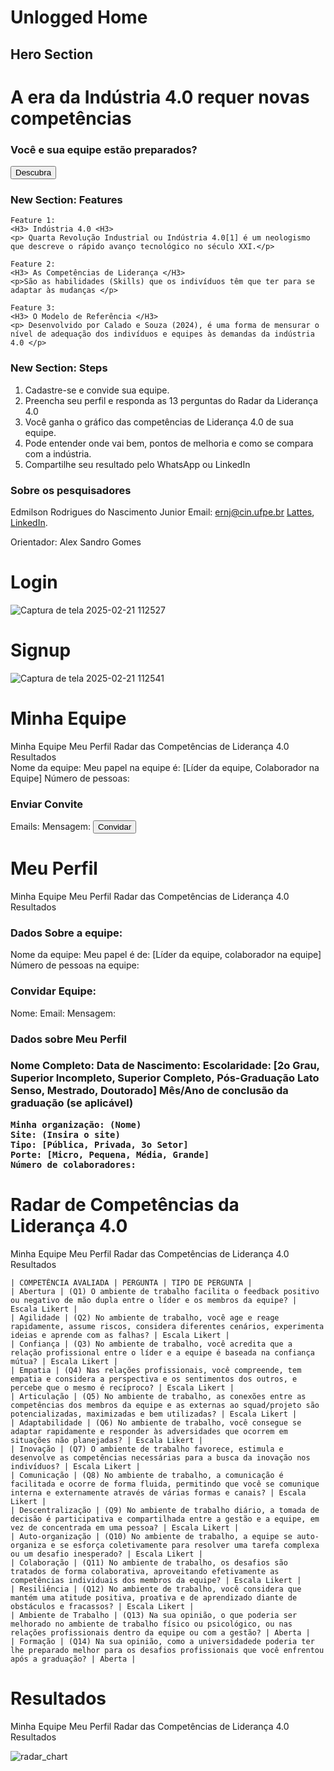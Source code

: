 # Unlogged Home

## Hero Section

<h1>A era da Indústria 4.0 requer novas competências </h1>
<h3>Você e sua equipe estão preparados? </h3>

<button> Descubra </button>

### New Section: Features

    Feature 1: 
    <H3> Indústria 4.0 <H3>
    <p> Quarta Revolução Industrial ou Indústria 4.0[1] é um neologismo que descreve o rápido avanço tecnológico no século XXI.</p>
    
    Feature 2: 
    <H3> As Competências de Liderança </H3>
    <p>São as habilidades (Skills) que os indivíduos têm que ter para se adaptar às mudanças </p>
    
    Feature 3: 
    <H3> O Modelo de Referência </H3>
    <p> Desenvolvido por Calado e Souza (2024), é uma forma de mensurar o nível de adequação dos indivíduos e equipes às demandas da indústria 4.0 </p>

### New Section: Steps

1. Cadastre-se e convide sua equipe. 
2. Preencha seu perfil e responda as 13 perguntas do Radar da Liderança 4.0
3. Você ganha o gráfico das competências de Liderança 4.0 de sua equipe. 
4. Pode entender onde vai bem, pontos de melhoria e como se compara com a indústria.
5. Compartilhe seu resultado pelo WhatsApp ou LinkedIn

### Sobre os pesquisadores

Edmilson Rodrigues do Nascimento Junior
Email: ernj@cin.ufpe.br 
[Lattes]([url](http://lattes.cnpq.br/2041701030190884)), [LinkedIn]([url](https://www.linkedin.com/in/edmilsonrodrigues/)
).

Orientador: Alex Sandro Gomes

# Login 
![Captura de tela 2025-02-21 112527](https://github.com/user-attachments/assets/885f34b2-9b28-4d52-aa68-8b3f6358a9fe)

# Signup 
![Captura de tela 2025-02-21 112541](https://github.com/user-attachments/assets/f1d2be0e-c378-4b76-98a0-fdb9ba617c1a)


# Minha Equipe

<Sidebar>
    Minha Equipe
    Meu Perfil
    Radar das Competências de Liderança 4.0
    Resultados
</Sidebar>

<main>
    Nome da equipe: 
    Meu papel na equipe é: [Líder da equipe, Colaborador na Equipe]
    Número de pessoas: 
    
 <H3> Enviar Convite </h3>
    <form>
    Emails: 
    Mensagem:
    <button> Convidar </button>
    </form>
</main>

# Meu Perfil

<Sidebar>
Minha Equipe
Meu Perfil
Radar das Competências de Liderança 4.0
Resultados
</Sidebar>

<main>
<h3> Dados Sobre a equipe: </h3> 

<form>
Nome da equipe: 
Meu papel é de: [Líder da equipe, colaborador na equipe]
Número de pessoas na equipe: 
</form>
<h3>Convidar Equipe: </h3>

<form>
Nome: 
Email: 
Mensagem:

</form>

</main>

<main>

<h3> Dados sobre Meu Perfil <h3>
<form>
    Nome Completo: 
    Data de Nascimento: 
    Escolaridade: [2o Grau, Superior Incompleto, Superior Completo, Pós-Graduação Lato Senso, Mestrado, Doutorado]
    Mês/Ano de conclusão da graduação (se aplicável)

    Minha organização: (Nome)
    Site: (Insira o site) 
    Tipo: [Pública, Privada, 3o Setor]
    Porte: [Micro, Pequena, Média, Grande]
    Número de colaboradores:

</form>
</main>

# Radar de Competências da Liderança 4.0

<Sidebar>
Minha Equipe
Meu Perfil
Radar das Competências de Liderança 4.0
Resultados
</Sidebar>

<main>
<form>

    | COMPETÊNCIA AVALIADA | PERGUNTA | TIPO DE PERGUNTA |
    | Abertura | (Q1) O ambiente de trabalho facilita o feedback positivo ou negativo de mão dupla entre o líder e os membros da equipe? | Escala Likert |
    | Agilidade | (Q2) No ambiente de trabalho, você age e reage rapidamente, assume riscos, considera diferentes cenários, experimenta ideias e aprende com as falhas? | Escala Likert |
    | Confiança | (Q3) No ambiente de trabalho, você acredita que a relação profissional entre o líder e a equipe é baseada na confiança mútua? | Escala Likert |
    | Empatia | (Q4) Nas relações profissionais, você compreende, tem empatia e considera a perspectiva e os sentimentos dos outros, e percebe que o mesmo é recíproco? | Escala Likert |
    | Articulação | (Q5) No ambiente de trabalho, as conexões entre as competências dos membros da equipe e as externas ao squad/projeto são potencializadas, maximizadas e bem utilizadas? | Escala Likert |
    | Adaptabilidade | (Q6) No ambiente de trabalho, você consegue se adaptar rapidamente e responder às adversidades que ocorrem em situações não planejadas? | Escala Likert |
    | Inovação | (Q7) O ambiente de trabalho favorece, estimula e desenvolve as competências necessárias para a busca da inovação nos indivíduos? | Escala Likert |
    | Comunicação | (Q8) No ambiente de trabalho, a comunicação é facilitada e ocorre de forma fluida, permitindo que você se comunique interna e externamente através de várias formas e canais? | Escala Likert |
    | Descentralização | (Q9) No ambiente de trabalho diário, a tomada de decisão é participativa e compartilhada entre a gestão e a equipe, em vez de concentrada em uma pessoa? | Escala Likert |
    | Auto-organização | (Q10) No ambiente de trabalho, a equipe se auto-organiza e se esforça coletivamente para resolver uma tarefa complexa ou um desafio inesperado? | Escala Likert |
    | Colaboração | (Q11) No ambiente de trabalho, os desafios são tratados de forma colaborativa, aproveitando efetivamente as competências individuais dos membros da equipe? | Escala Likert |
    | Resiliência | (Q12) No ambiente de trabalho, você considera que mantém uma atitude positiva, proativa e de aprendizado diante de obstáculos e fracassos? | Escala Likert |
    | Ambiente de Trabalho | (Q13) Na sua opinião, o que poderia ser melhorado no ambiente de trabalho físico ou psicológico, ou nas relações profissionais dentro da equipe ou com a gestão? | Aberta |
    | Formação | (Q14) Na sua opinião, como a universidadede poderia ter lhe preparado melhor para os desafios profissionais que você enfrentou após a graduação? | Aberta |

</form>
</main>

# Resultados

<Sidebar>
    Minha Equipe
    Meu Perfil
    Radar das Competências de Liderança 4.0
    Resultados
</Sidebar>

<main>
<radar-graph>
        
![radar_chart](https://github.com/user-attachments/assets/0f290340-2e32-4dd4-8e1c-c57d65aefa89)
    
</radar-graph>
</main>
